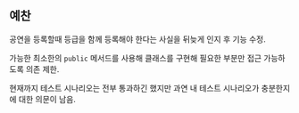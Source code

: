 ## 예찬

공연을 등록할때 등급을 함께 등록해야 한다는 사실을 뒤늦게 인지 후 기능 수정.

가능한 최소한의 `public` 메서드를 사용해 클래스를 구현해 필요한 부분만 접근 가능하도록 의존 제한.

현재까지 테스트 시나리오는 전부 통과하긴 했지만 과연 내 테스트 시나리오가 충분한지에 대한 의문이 남음.
